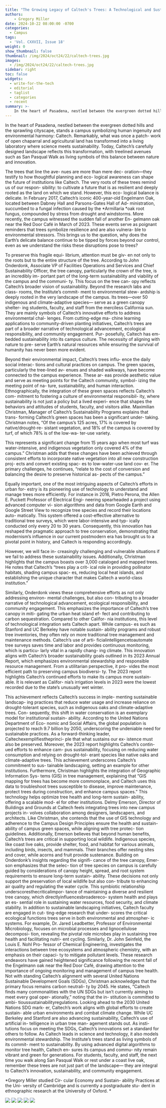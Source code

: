 ```yaml
---
title: "The Growing Legacy of Caltech's Trees: A Technological and Sustainable Environmental Revolution."
authors:
    - Gregory Miller
date: 2024-10-22 08:00:00 -0700
categories:
  - Campus
tags:
  - 'Vol. CXXVII, Issue 18'
weight: 0
show_thumbnail: false
thumbnail: /img/2024/oct24/22/caltech-trees.jpg
images:
  - /img/2024/oct24/22/caltech-trees.jpg
sidebar: right
toc: false
widgets:
  - write-for-the-tech
  - editorial
  - taglist
  - categories
  - recent
summary: >-
    In the heart of Pasadena, nestled between the evergreen dotted hills and the sprawling cityscape, stands a campus symbolizing human ingenuity and environmental harmony: Caltech. Remarkably, what was once a patchwork of open chaparral and agricultural land has transformed into a living laboratory where science meets sustainability.
---
```


In the heart of Pasadena, nestled between the evergreen dotted hills and the sprawling cityscape, stands a campus symbolizing human ingenuity and environmental harmony: Caltech. Remarkably, what was once a patch- work of open chaparral and agricultural land has transformed into a living laboratory where science meets sustainability. Today, Caltech’s carefully designed landscape reflects this transformation, with treelined avenues such as San Pasqual Walk as living symbols of this balance between nature and innovation. 		 	 	 		

			

The trees that line the ave- nues are more than mere dec- oration—they testify to how thoughtful planning and eco- logical awareness can shape the future of institutions like Caltech. The very roots of these trees remind us of our respon- sibility: to cultivate a future that is as resilient and deeply rooted as the land on which we stand. However, this eco- logical balance is delicate. In February 2017, Caltech’s iconic 400-year-old Engelmann Oak, located between Dabney Hall and Parsons-Gates Hall of Ad- ministration, succumbed to a fungal infection caused by the *Armillaria *oak root fungus, compounded by stress from drought and windstorms. More recently, the campus witnessed the sudden fall of another En- gelmann oak near the Red Door Café in March of 2023. These events serve as poignant reminders that trees symbolize resilience and are also vulnera- ble to environmental stressors. This brings us to the question, why does the Earth’s delicate balance continue to be tipped by forces beyond our control, even as we understand the risks these disruptions pose to trees?

					

To preserve this fragile equi- librium, attention must be giv- en not only to the roots but to the entire structure of the tree. According to John Onderdonk, Associate VP of Facilities Operations  and Services and Chief Sustainability Officer, the tree canopy, particularly the crown of the tree, is an incredibly im- portant part of the long-term sustainability and viability of the campus and the communi- ty. This focus on the tree can- opy reflects Caltech’s broader vision of sustainability. Beyond the research labs and class- rooms, the Institute’s commit- ment to environmental stew- ardship is deeply rooted in the very landscape of the campus. Its trees—over 50 indigenous and climate-adaptive species— serve as a green canopy shelter- ing students, faculty, and staff from the merciless California sun. They are mainly symbols of Caltech’s innovative efforts to address environmental chal- lenges. From cutting-edge ma- chine learning applications to community-driven planting initiatives, Caltech’s trees are part of a broader narrative of technological advancement, ecological responsibility, and community engagement. Pur- posefully, Caltech has em- bedded sustainability into its campus culture. The necessity of aligning with nature to pre- serve Earth’s natural resources while ensuring the survival of humanity has never been more evident. 			

Beyond their environmental impact, Caltech’s trees influ- ence the daily social interac- tions and cultural practices on campus. The green spaces, particularly the tree-lined av- enues and shaded walkways, have become connected to the campus experience. These ar- eas provide aesthetic value and serve as meeting points for the Caltech community, symbol- izing the meeting point of na- ture, sustainability, and human interaction. Ethnographically, the integration of these green spaces reflects Caltech’s com- mitment to fostering a culture of environmental responsibil- ity, where sustainability is not just a policy but a lived experi- ence that shapes the behaviors and attitudes of students, faculty, and visitors alike. Maximilian Christman, Manager of Caltech’s Sustainability Programs explains that trans- forming Caltech’s green spaces has been a significant under- taking. Christman notes, “Of the campus’s 125 acres, 17% is covered by native/drought-re- sistant vegetation, and 18% of the campus is covered by turf, of which 78% is of the low-wa- ter-use variety. 					

This represents a significant change from 15 years ago when most turf was water-intensive, and indigenous vegetation only covered 4% of the campus.” Christman adds that these changes have been achieved through consistent efforts to incorporate native vegetation into all new construction proj- ects and convert existing spac- es to low-water-use land cov- er. The primary challenges, he continues, “relate to the cost of conversion and balancing the desire to preserve historical as- pects of the campus.” 		

Equally important, one of the most intriguing aspects of Caltech’s efforts in urban for- estry is its pioneering use of technology to understand and manage trees more efficiently. For instance in 2016, Pietro Perona, the Allen E. Puckett Professor of Electrical Engi- neering spearheaded a project using advanced computer vi- sion algorithms and data from Google Earth and Google Street View to recognize tree species and record their locations auto- matically. This system offered a cost-effective alternative to traditional tree surveys, which were labor-intensive and typ- ically conducted only every 20 to 30 years. Consequently, this innovation has reshaped the pragmatic approach to tree conservation, demonstrating that modernism’s influence in our current postmodern era has brought us to a pivotal point in history, and Caltech is responding accordingly. 				

However, we will face in- creasingly challenging and vulnerable situations if we fail to address these sustainability issues. Additionally, Christman highlights that the campus boasts over 3,000 cataloged and mapped trees. He notes that Caltech’s “trees play a crit- ical role in providing pollinator habitats, shading campus spac- es, reducing local heat islands, and establishing the unique character that makes Caltech a world-class institution.” 		

Similarly, Onderdonk views these comprehensive efforts as not only addressing environ- mental challenges, but also con- tributing to a broader narrative of technological advancement, ecological responsibility, and community engagement. This emphasizes the importance of Caltech’s tree canopy in miti- gating the urban heat island ef- fect and contributing to carbon sequestration.  Compared to other Califor- nia institutions, this level of technological integration sets Caltech apart. While campus- es such as Stanford and UC Berkeley have notable sustain- ability programs and robust tree inventories, they often rely on more traditional tree management and maintenance methods. Caltech’s use of arti- ficialintelligencetoautomate tree surveys saves time and labor and provides continuous monitoring, which is particu- larly vital in a rapidly chang- ing climate. This innovation aligns with Caltech’s broader sustainability goals outlined in its 2023 Annual Report, which emphasizes environmental stewardship and responsible resource management. From a utilitarian perspective, it pro- vides the most efficient path to preserving campus biodiversi- ty. The 2023 report highlights Caltech’s continued efforts to make its campus more sustain- able. It is relevant as Califor- nia’s irrigation levels in 2023 were the lowest recorded due to the state’s unusually wet winter. 				

This achievement reflects Caltech’s success in imple- menting sustainable landscap- ing practices that reduce water usage and increase reliance on drought-tolerant species, such as indigenous oaks and climate-adaptive trees. Con- sequently, this shift in water conservation is an exemplary model for institutional sustain- ability. According to the United Nations Department of Eco- nomic and Social Affairs, the global population is projected to reach 9.7 billion by 2050, underscoring the undeniable need for sustainable practices. As a forward-thinking leader, Caltechexemplifiestheprinci- ple that what sustains our ex- istence must also be preserved. Moreover, the 2023 report highlights Caltech’s contin- ued efforts to enhance cam- pus sustainability, focusing on reducing water consumption and relying on drought-tol- erant species like native oaks and climate-adaptive trees. This achievement underscores Caltech’s commitment to sus- tainable landscaping, setting an example for other institutions. Furthermore, Christman highlights the integration of Geographic Information Sys- tems (GIS) in tree management, explaining that “GIS mapping for trees has become more commonplace, and Caltech uses this data to troubleshoot trees susceptible to disease, improve maintenance, protect trees during construction, and enhance campus spaces.” This technology helps optimize tree health and long-term sustain- ability, offering a scalable mod- el for other institutions.	Delmy Emerson, Director of Buildings and Grounds at Caltech feels integrating trees into new campus projects in- volves collaboration among designers, landscapers, and architects. Like Christman, she contends that the use of GIS technology and adherence to the Campus Design Principles ensure the health and sustain- ability of campus green spaces, while aligning with tree protec- tion guidelines. Additionally, Emerson believes that beyond human benefits, Caltech’s trees are critical in supporting local wildlife. Indigenous species, like coast live oaks, provide shelter, food, and habitat for various animals, including birds, insects, and mammals. Their branches offer nesting sites and cover, while acorns and fruit provide sustenance. Building on Onderdonk’s insights regarding the signifi- cance of the tree canopy, Emer- son emphasizes that the selec- tion of tree species on campus is carefully guided by considerations of canopy height, spread, and root system requirements to ensure long-term sustain- ability. These decisions not only support the preservation of local wildlife but also con- tribute to enhancing air quality and regulating the water cycle. This symbiotic relationship underscoresthecriticalimpor- tance of maintaining a diverse and resilient tree canopy, which directlyinfluencesbroadereco- system health and plays an es- sential role in sustaining water resources, food security, and climate stability.  In addition to sustainable landscaping initiatives, Caltech faculty are engaged in cut- ting-edge research that under- scores the critical ecological functions trees serve in both environmental and atmospher- ic systems. For example, Dr. Jared Leadbetter, Professor of Environmental Microbiology, focuses on microbial processes and lignocellulose decomposi- tion, revealing the pivotal role microbes play in sustaining tree health and facilitating nutri- ent cycling. Similarly, Dr. John Seinfeld, the Louis E. Nohl Pro- fessor of Chemical Engineering, investigates the interactions between tree ecosystems and atmospheric chemistry, with an emphasis on their capaci- ty to mitigate pollutant levels. These research endeavors have gained heightened significance following the recent fall of the Engelmann oak near the Red Door Café, drawing attention to the importance of ongoing monitoring and management of campus tree health. Not with standing Caltech’s alignment with several United Nations Sustainable Development Goals (SDGs), Christman acknowledges that the primary focus remains carbon neutrali- ty by 2045. He states, “Caltech finds many commonalities with the UN SDGs but isn’t currently aiming to meet every goal oper- ationally,” noting that the in- stitution is committed to ambi- tioussustainabilityregulations.  Looking ahead to the 2030 United Nations SDG mark- er, Caltech’s work aligns with global efforts to create sustain- able urban environments and combat climate change. While UC Berkeley and Stanford are also advancing sustainability, Caltech’s use of artificial in- telligence in urban tree man- agement stands out. As insti- tutions focus on meeting the SDGs, Caltech’s innovations set a standard for others to follow. As Caltech leads in science and technology, it also models environmental stewardship. The Institute’s trees stand as living symbols of its commit- ment to sustainability. By using advanced digital algorithms to monitor tree health, Caltech en- sures its campus and commu- nity remain vibrant and green for generations. For students, faculty, and staff, the next time you walk along San Pasqual Walk or rest under a coast live oak, remember these trees are not just part of the landscape— they are integral to Caltech’s innovation, sustainability, and community engagement.


*Gregory Miller studied Cir- cular Economy and Sustain- ability Practices at the Uni- versity of Cambridge and is currently a postgraduate stu- dent in ethnographic research at the University of Oxford. *


![](/img/2024/oct24/22/land-cover-distribution.png)
![](/img/2024/oct24/22/tree-management-methods.png)
![](/img/2024/oct24/22/decline-in-irrigation-levels-over-time.png)
![](/img/2024/oct24/22/tree-caltech-1.jpg)
![](/img/2024/oct24/22/caltech-tree-2.jpg)